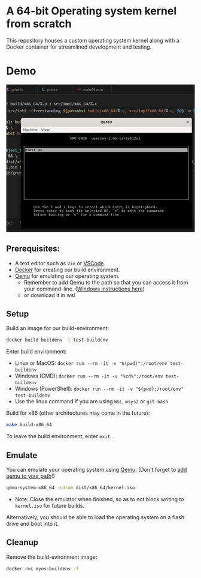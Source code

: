 # A 64-bit Operating system kernel from scratch

This repository houses a custom operating system kernel along with a Docker container for streamlined development and testing.

# Demo
![Demo1](demo/demo1.png)

## Prerequisites:

- A text editor such as `Vim` or [VSCode](https://code.visualstudio.com/).
- [Docker](https://www.docker.com/) for creating our build environment.
- [Qemu](https://www.qemu.org/) for emulating our operating system.
    - Remember to add Qemu to the path so that you can access it from your command-line. ([Windows instructions here](https://dev.to/whaleshark271/using-qemu-on-windows-10-home-edition-4062))
    - or download it in wsl

## Setup

Build an image for our build-environment:
```bash
docker build buildenv -t test-buildenv
```

Enter build environment:
 - Linux or MacOS: `docker run --rm -it -v "$(pwd)":/root/env test-buildenv`
 - Windows (CMD): `docker run --rm -it -v "%cd%":/root/env test-buildenv`
 - Windows (PowerShell): `docker run --rm -it -v "${pwd}:/root/env" test-buildenv`
 - Use the linux command if you are using `WSL`, `msys2` or `git bash`

Build for x86 (other architectures may come in the future):
```bash
make build-x86_64
```

To leave the build environment, enter `exit`.

## Emulate

You can emulate your operating system using [Qemu](https://www.qemu.org/): (Don't forget to [add qemu to your path](https://dev.to/whaleshark271/using-qemu-on-windows-10-home-edition-4062#:~:text=2.-,Add%20Qemu%20path%20to%20environment%20variables%20settings,-Copy%20the%20Qemu)!)

```bash
qemu-system-x86_64 -cdrom dist/x86_64/kernel.iso
 ```
 - Note: Close the emulator when finished, so as to not block writing to `kernel.iso` for future builds.

Alternatively, you should be able to load the operating system on a flash drive and boot into it.
 
## Cleanup

Remove the build-evironment image:
 ```bash
docker rmi myos-buildenv -f
```
